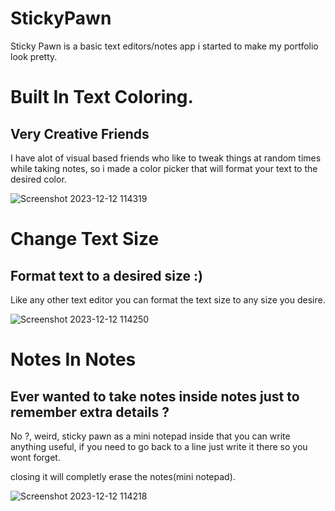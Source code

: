 # StickyPawn
Sticky Pawn is a basic text editors/notes app i started to make my portfolio look pretty.



# Built In Text Coloring.
## Very Creative Friends 

I have alot of visual based friends who like to tweak things at random times while taking notes,
so i made a color picker that will format your text to the desired color.

![Screenshot 2023-12-12 114319](https://github.com/FlushTheCarrot/StickyPawn/assets/143920708/7398cb64-561f-4b62-b4f7-aaee1c50e4a7)


# Change Text Size

## Format text to a desired size :)

Like any other text editor you can format the text size to any size you desire.

![Screenshot 2023-12-12 114250](https://github.com/FlushTheCarrot/StickyPawn/assets/143920708/a405c21a-7c36-4359-9a39-45b1460cecfe)

# Notes In Notes

## Ever wanted to take notes inside notes just to remember extra details ?

No ?, weird, sticky pawn as a mini notepad inside that you can write anything useful,
if you need to go back to a line just write it there so you wont forget.

closing it will completly erase the notes(mini notepad).

![Screenshot 2023-12-12 114218](https://github.com/FlushTheCarrot/StickyPawn/assets/143920708/b166868b-a2de-4757-8e0f-798b8a495490)
